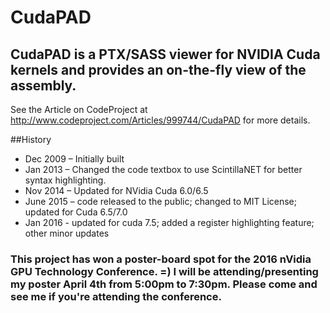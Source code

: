 # CudaPAD
## CudaPAD is a PTX/SASS viewer for NVIDIA Cuda kernels and provides an on-the-fly view of the assembly.
See the Article on CodeProject at http://www.codeproject.com/Articles/999744/CudaPAD for more details.

##History
 - Dec 2009 – Initially built
 - Jan 2013 – Changed the code textbox to use ScintillaNET for better syntax highlighting.
 - Nov 2014 – Updated for NVidia Cuda 6.0/6.5
 - June 2015 – code released to the public; changed to MIT License; updated for Cuda 6.5/7.0
 - Jan 2016 - updated for cuda 7.5; added a register highlighting feature; other minor updates

### This project has won a poster-board spot for the 2016 nVidia GPU Technology Conference. =)  I will be attending/presenting my poster April 4th from 5:00pm to 7:30pm. Please come and see me if you're attending the conference.
